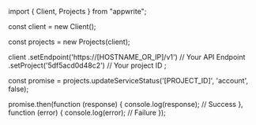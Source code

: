 import { Client, Projects } from "appwrite";

const client = new Client();

const projects = new Projects(client);

client
    .setEndpoint('https://[HOSTNAME_OR_IP]/v1') // Your API Endpoint
    .setProject('5df5acd0d48c2') // Your project ID
;

const promise = projects.updateServiceStatus('[PROJECT_ID]', 'account', false);

promise.then(function (response) {
    console.log(response); // Success
}, function (error) {
    console.log(error); // Failure
});